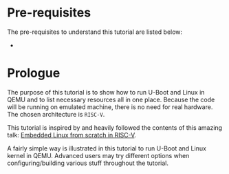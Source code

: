 # Pre-requisites

The pre-requisites to understand this tutorial are listed below:

- 

# Prologue

The purpose of this tutorial is to show how to run U-Boot and Linux in QEMU and to list necessary resources all in one place. Because the code will be running on emulated machine, there is no need for real hardware. The chosen architecture is `RISC-V`.

This tutorial is inspired by and heavily followed the contents of this amazing talk: [Embedded Linux from scratch in RISC-V](https://mirror.cyberbits.eu/fosdem/2021/D.embedded/linux_from_scratch_on_risc_v.webm).

A fairly simple way is illustrated in this tutorial to run U-Boot and Linux kernel in QEMU. Advanced users may try different options when configuring/building various stuff throughout the tutorial.
